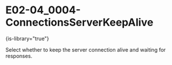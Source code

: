 # E02-04_0004-ConnectionsServerKeepAlive

{is-library="true"}

<snippet id="E02-04_0004-ConnectionsServerKeepAlive_snippet">



Select whether to keep the server connection alive and waiting for responses.


</snippet>
